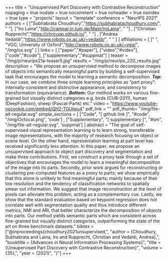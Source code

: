 +++
title = "Unsupervised Part Discovery with Contrastive Reconstruction"
nopaging = true
nodate = true
nocomment = true
noheader = true
noindex = true
type = "projects"
layout = "template"
conference = "NeurIPS 2021"
authors = [ ["Subhabrata Choudhury","https://subhabratachoudhury.com/", " "],
            ["Iro Laina","http://campar.in.tum.de/Main/IroLaina", " "] ,
            ["Christian Rupprecht","https://chrirupp.github.io/", " "] ,
            ["Andrea Vedaldi","https://www.robots.ox.ac.uk/~vedaldi/", " " ] ]
affiliations = [ [" ", "VGG, University of Oxford","http://www.robots.ox.ac.uk/~vgg/", "/img/ox.svg" ] ]
links = [ ["paper","#paper"], ["video","#video"], ["code","#code"], ["supplementary","#suppmat"] ]
teaser = "/img/p/neurips21a-teaser5.jpg"
results = "/img/p/neurips_220_results.jpg"
description = "We propose an unsupervised method to decompose images of objects into semantically meaningful parts by building a self-supervised task that encourages the model to learning a semantic decomposition. <b><i>Top:</i></b> In our case, we combine three simple learning principles as “part proxy”: internally-consistent and distinctive appearance, and consistency to transformation (equivariance). <b><i>Bottom:</i></b> Our method works on various fine-grained but visually distinct categories e.g. birds (CUB-2011), human (DeepFashion), sheep (Pascal-Parts) etc."
video = "https://www.youtube-nocookie.com/embed/QH2-TGUlwu4"
pdf_link = ""
pdf_thumb= "/img/file-alt-regular.svg"
simple_sections = [ ["Code", "[ github link ]", "#code", "/img/Octocat.png", 'code'] ,
                  ["Supplementary", "[ supplementary ]", "#sm", "/img/file-alt-regular.svg", 'suppmat'] ]
abstract = "The goal of self-supervised visual representation learning is to learn strong, transferable image representations, with the majority of research focusing on object or scene level. On the other hand, representation learning at part level has received significantly less attention. In this paper, we propose an unsupervised approach to object part discovery and segmentation and make three contributions. First, we construct a proxy task through a set of objectives that encourages the model to learn a meaningful decomposition of the image into its parts. Secondly, prior work argues for reconstructing or clustering pre-computed features as a proxy to parts; we show empirically that this alone is unlikely to find meaningful parts; mainly because of their low resolution and the tendency of classification networks to spatially smear out information. We suggest that image reconstruction at the level of pixels can alleviate this problem, acting as a complementary cue. Lastly, we show that the standard evaluation based on keypoint regression does not correlate well with segmentation quality and thus introduce different metrics, NMI and ARI, that better characterize the decomposition of objects into parts. Our method yields semantic parts which are consistent across fine-grained but visually distinct categories, outperforming the state of the art on three benchmark datasets."
bibtex = ["@inproceedings{choudhury2021unsupervised,",
"author = {Choudhury, Subhabrata and Laina, Iro and Rupprecht, Christian and Vedaldi, Andrea},",
"booktitle = {Advances in Neural Information Processing Systems}",
"title = {Unsupervised Part Discovery with Contrastive Reconstruction}",
"volume = {35},",
"year = {2021}",
"}"]
+++
